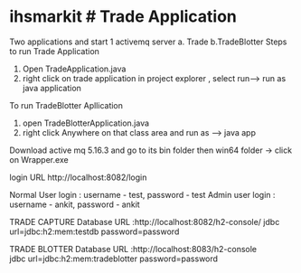 # ihsmarkit # Trade Application

Two applications and start 1 activemq server
a. Trade
b.TradeBlotter
Steps to run Trade Application
1. Open TradeApplication.java
2. right click on trade application in project explorer , select run--> run as java application
 
To run TradeBlotter Apllication
1. open TradeBlotterApplication.java
2. right click Anywhere on that class area and run as --> java app
 
Download active mq 5.16.3 and go to its bin folder then win64 folder -> click on Wrapper.exe 
 
login URL
http://localhost:8082/login

Normal User login :  username - test,  password - test
Admin user login :   username - ankit, password - ankit

TRADE CAPTURE Database URL :http://localhost:8082/h2-console/
jdbc url=jdbc:h2:mem:testdb
password=password
 
TRADE BLOTTER Database URL :http://localhost:8083/h2-console	
jdbc url=jdbc:h2:mem:tradeblotter
password=password
